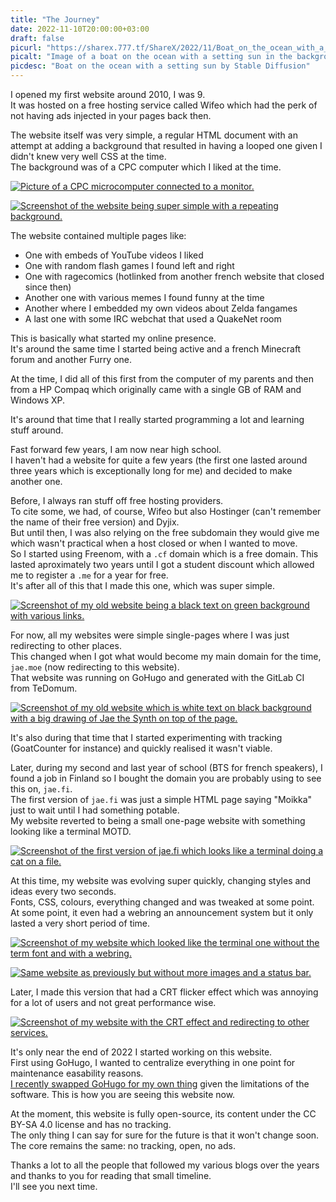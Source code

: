 ```yaml
---
title: "The Journey"
date: 2022-11-10T20:00:00+03:00
draft: false
picurl: "https://sharex.777.tf/ShareX/2022/11/Boat_on_the_ocean_with_a_setting_sun_Seed-620530_Steps-45_Guidance-12.png"
picalt: "Image of a boat on the ocean with a setting sun in the background."
picdesc: "Boat on the ocean with a setting sun by Stable Diffusion"
---
```


I opened my first website around 2010, I was 9.  
It was hosted on a free hosting service called Wifeo which had the perk of not having ads injected in your pages back then.

The website itself was very simple, a regular HTML document with an attempt at adding a background that resulted in having a looped one given I didn't knew very well CSS at the time.  
The background was of a CPC computer which I liked at the time.

[![Picture of a CPC microcomputer connected to a monitor.](https://sharex.777.tf/ShareX/2022/11/index.jpeg)](https://sharex.777.tf/ShareX/2022/11/index.jpeg)

[![Screenshot of the website being super simple with a repeating background.](https://sharex.777.tf/ShareX/2022/11/firefox_Ay3V76ZwJw.png)](https://sharex.777.tf/ShareX/2022/11/firefox_Ay3V76ZwJw.png)

The website contained multiple pages like:
 - One with embeds of YouTube videos I liked
 - One with random flash games I found left and right
 - One with ragecomics (hotlinked from another french website that closed since then)
 - Another one with various memes I found funny at the time
 - Another where I embedded my own videos about Zelda fangames
 - A last one with some IRC webchat that used a QuakeNet room

This is basically what started my online presence.  
It's around the same time I started being active and a french Minecraft forum and another Furry one.

At the time, I did all of this first from the computer of my parents and then from a HP Compaq which originally came with a single GB of RAM and Windows XP.

It's around that time that I really started programming a lot and learning stuff around.  

Fast forward few years, I am now near high school.  
I haven't had a website for quite a few years (the first one lasted around three years which is exceptionally long for me) and decided to make another one.

Before, I always ran stuff off free hosting providers.  
To cite some, we had, of course, Wifeo but also Hostinger (can't remember the name of their free version) and Dyjix.  
But until then, I was also relying on the free subdomain they would give me which wasn't practical when a host closed or when I wanted to move.  
So I started using Freenom, with a `.cf` domain which is a free domain. This lasted aproximately two years until I got a student discount which allowed me to register a `.me` for a year for free.  
It's after all of this that I made this one, which was super simple.

[![Screenshot of my old website being a black text on green background with various links.](https://sharex.777.tf/ShareX/2022/11/firefox_6u3LiVWUQv.png)](https://sharex.777.tf/ShareX/2022/11/firefox_6u3LiVWUQv.png)

For now, all my websites were simple single-pages where I was just redirecting to other places.  
This changed when I got what would become my main domain for the time, `jae.moe` (now redirecting to this website).  
That website was running on GoHugo and generated with the GitLab CI from TeDomum.

[![Screenshot of my old website which is white text on black background with a big drawing of Jae the Synth on top of the page.](https://sharex.777.tf/ShareX/2022/11/firefox_PjAI0gCeVl.png)](https://sharex.777.tf/ShareX/2022/11/firefox_PjAI0gCeVl.png)

It's also during that time that I started experimenting with tracking (GoatCounter for instance) and quickly realised it wasn't viable.

Later, during my second and last year of school (BTS for french speakers), I found a job in Finland so I bought the domain you are probably using to see this on, `jae.fi`.  
The first version of `jae.fi` was just a simple HTML page saying "Moikka" just to wait until I had something potable.  
My website reverted to being a small one-page website with something looking like a terminal MOTD.

[![Screenshot of the first version of jae.fi which looks like a terminal doing a cat on a file.](https://sharex.777.tf/ShareX/2022/11/firefox_czCdYOxZo1.png)](https://sharex.777.tf/ShareX/2022/11/firefox_czCdYOxZo1.png)

At this time, my website was evolving super quickly, changing styles and ideas every two seconds.  
Fonts, CSS, colours, everything changed and was tweaked at some point.  
At some point, it even had a webring an announcement system but it only lasted a very short period of time.

[![Screenshot of my website which looked like the terminal one without the term font and with a webring.](https://sharex.777.tf/ShareX/2022/11/firefox_CJD95shrNm.png)](https://sharex.777.tf/ShareX/2022/11/firefox_CJD95shrNm.png)

[![Same website as previously but without more images and a status bar.](https://sharex.777.tf/ShareX/2022/11/firefox_ZnuDYREvsV.png)](https://sharex.777.tf/ShareX/2022/11/firefox_ZnuDYREvsV.png)

Later, I made this version that had a CRT flicker effect which was annoying for a lot of users and not great performance wise.

[![Screenshot of my website with the CRT effect and redirecting to other services.](https://sharex.777.tf/ShareX/2022/11/firefox_KpkvFVMWMO.png)](https://sharex.777.tf/ShareX/2022/11/firefox_KpkvFVMWMO.png)

It's only near the end of 2022 I started working on this website.  
First using GoHugo, I wanted to centralize everything in one point for maintenance easability reasons.  
[I recently swapped GoHugo for my own thing](/blog/2022/10/06/announcing-overengine/) given the limitations of the software. This is how you are seeing this website now.

At the moment, this website is fully open-source, its content under the CC BY-SA 4.0 license and has no tracking.  
The only thing I can say for sure for the future is that it won't change soon.  
The core remains the same: no tracking, open, no ads.

Thanks a lot to all the people that followed my various blogs over the years and thanks to you for reading that small timeline.  
I'll see you next time.
